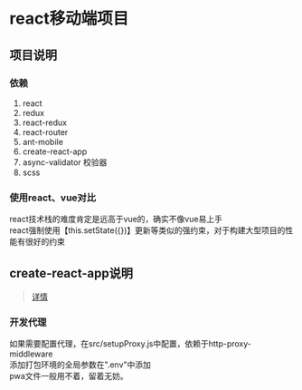 # react移动端项目

## 项目说明
### 依赖
1. react
2. redux
3. react-redux
4. react-router
5. ant-mobile
6. create-react-app
7. async-validator  校验器
8. scss

### 使用react、vue对比
react技术栈的难度肯定是远高于vue的，确实不像vue易上手  
react强制使用【this.setState({})】更新等类似的强约束，对于构建大型项目的性能有很好的约束

## create-react-app说明
> [详情](https://create-react-app.dev/docs/getting-started)

### 开发代理
如果需要配置代理，在src/setupProxy.js中配置，依赖于http-proxy-middleware  
添加打包环境的全局参数在".env"中添加   
pwa文件一般用不着，留着无妨。
